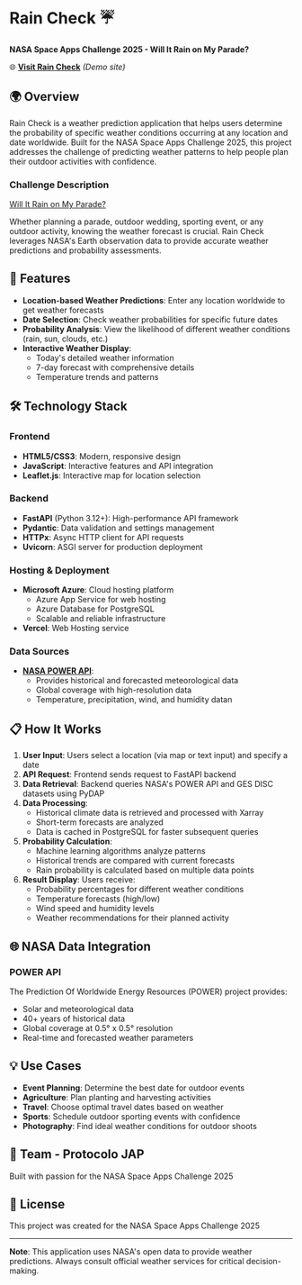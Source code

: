 # Rain Check ☔

**NASA Space Apps Challenge 2025 - Will It Rain on My Parade?**


🌐 **[Visit Rain Check](https://example.com)** *(Demo site)*

## 🌍 Overview

Rain Check is a weather prediction application that helps users determine the probability of specific weather conditions occurring at any location and date worldwide. Built for the NASA Space Apps Challenge 2025, this project addresses the challenge of predicting weather patterns to help people plan their outdoor activities with confidence.

### Challenge Description

[Will It Rain on My Parade?](https://www.spaceappschallenge.org/2025/challenges/will-it-rain-on-my-parade/?tab=details)

Whether planning a parade, outdoor wedding, sporting event, or any outdoor activity, knowing the weather forecast is crucial. Rain Check leverages NASA's Earth observation data to provide accurate weather predictions and probability assessments.

## 🚀 Features

- **Location-based Weather Predictions**: Enter any location worldwide to get weather forecasts
- **Date Selection**: Check weather probabilities for specific future dates
- **Probability Analysis**: View the likelihood of different weather conditions (rain, sun, clouds, etc.)
- **Interactive Weather Display**: 
  - Today's detailed weather information
  - 7-day forecast with comprehensive details
  - Temperature trends and patterns

## 🛠️ Technology Stack

### Frontend
- **HTML5/CSS3**: Modern, responsive design
- **JavaScript**: Interactive features and API integration
- **Leaflet.js**: Interactive map for location selection

### Backend
- **FastAPI** (Python 3.12+): High-performance API framework
- **Pydantic**: Data validation and settings management
- **HTTPx**: Async HTTP client for API requests
- **Uvicorn**: ASGI server for production deployment

### Hosting & Deployment
- **Microsoft Azure**: Cloud hosting platform
  - Azure App Service for web hosting
  - Azure Database for PostgreSQL
  - Scalable and reliable infrastructure
- **Vercel**: Web Hosting service

### Data Sources
- **[NASA POWER API](https://power.larc.nasa.gov/docs/services/api/)**: 
  - Provides historical and forecasted meteorological data
  - Global coverage with high-resolution data
  - Temperature, precipitation, wind, and humidity datan

## 📋 How It Works

1. **User Input**: Users select a location (via map or text input) and specify a date
2. **API Request**: Frontend sends request to FastAPI backend
3. **Data Retrieval**: Backend queries NASA's POWER API and GES DISC datasets using PyDAP
4. **Data Processing**: 
   - Historical climate data is retrieved and processed with Xarray
   - Short-term forecasts are analyzed
   - Data is cached in PostgreSQL for faster subsequent queries
5. **Probability Calculation**: 
   - Machine learning algorithms analyze patterns
   - Historical trends are compared with current forecasts
   - Rain probability is calculated based on multiple data points
6. **Result Display**: Users receive:
   - Probability percentages for different weather conditions
   - Temperature forecasts (high/low)
   - Wind speed and humidity levels
   - Weather recommendations for their planned activity



## 🌐 NASA Data Integration

### POWER API
The Prediction Of Worldwide Energy Resources (POWER) project provides:
- Solar and meteorological data
- 40+ years of historical data
- Global coverage at 0.5° x 0.5° resolution
- Real-time and forecasted weather parameters

## 💡 Use Cases

- **Event Planning**: Determine the best date for outdoor events
- **Agriculture**: Plan planting and harvesting activities
- **Travel**: Choose optimal travel dates based on weather
- **Sports**: Schedule outdoor sporting events with confidence
- **Photography**: Find ideal weather conditions for outdoor shoots

## 👥 Team - Protocolo JAP

Built with passion for the NASA Space Apps Challenge 2025

## 📄 License

This project was created for the NASA Space Apps Challenge 2025

---

**Note**: This application uses NASA's open data to provide weather predictions. Always consult official weather services for critical decision-making.
